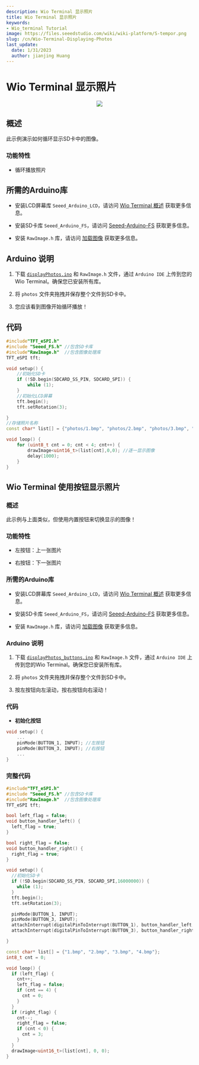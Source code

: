 ```yaml
---
description: Wio Terminal 显示照片
title: Wio Terminal 显示照片
keywords:
- Wio_terminal Tutorial
image: https://files.seeedstudio.com/wiki/wiki-platform/S-tempor.png
slug: /cn/Wio-Terminal-Displaying-Photos
last_update:
  date: 1/31/2023
  author: jianjing Huang
---
```


# Wio Terminal 显示照片

<div align="center"><img src="https://files.seeedstudio.com/wiki/Wio-Terminal/img/products.2019-11-26%2017_40_45.gif" /></div>

## 概述

此示例演示如何循环显示SD卡中的图像。

### 功能特性

- 循环播放照片

## 所需的Arduino库

- 安装LCD屏幕库 `Seeed_Arduino_LCD`，请访问 [Wio Terminal 概述](https://wiki.seeedstudio.com/cn/Wio-Terminal-LCD-Overview/) 获取更多信息。

- 安装SD卡库 `Seeed_Arduino_FS`，请访问 [Seeed-Arduino-FS](https://github.com/Seeed-Studio/Seeed_Arduino_FS) 获取更多信息。

- 安装 `RawImage.h` 库，请访问 [加载图像](https://wiki.seeedstudio.com/cn/Wio-Terminal-LCD-Loading-Image/) 获取更多信息。

## Arduino 说明

1. 下载 [`displayPhotos.ino`](https://files.seeedstudio.com/wiki/Wio-Terminal/res/displayPhotos.zip) 和 `RawImage.h` 文件，通过 `Arduino IDE` 上传到您的Wio Terminal。确保您已安装所有库。

2. 将 `photos` 文件夹拖拽并保存整个文件到SD卡中。

3. 您应该看到图像开始循环播放！

## 代码

```cpp
#include"TFT_eSPI.h"
#include "Seeed_FS.h" //包含SD卡库
#include"RawImage.h"  //包含图像处理库
TFT_eSPI tft;

void setup() {
    //初始化SD卡
    if (!SD.begin(SDCARD_SS_PIN, SDCARD_SPI)) {
        while (1);
    }
    //初始化LCD屏幕
    tft.begin();
    tft.setRotation(3);

}
//存储照片名称
const char* list[] = {"photos/1.bmp", "photos/2.bmp", "photos/3.bmp", "photos/4.bmp"};

void loop() {
    for (uint8_t cnt = 0; cnt < 4; cnt++) {
        drawImage<uint16_t>(list[cnt],0,0); //逐一显示图像
        delay(1000);
    }
}
```

## Wio Terminal 使用按钮显示照片

### 概述

此示例与上面类似，但使用内置按钮来切换显示的图像！

### 功能特性

- 左按钮：上一张图片

- 右按钮：下一张图片

### 所需的Arduino库

- 安装LCD屏幕库 `Seeed_Arduino_LCD`，请访问 [Wio Terminal 概述](https://wiki.seeedstudio.com/cn/Wio-Terminal-LCD-Overview/) 获取更多信息。

- 安装SD卡库 `Seeed_Arduino_FS`，请访问 [Seeed-Arduino-FS](https://github.com/Seeed-Studio/Seeed_Arduino_FS/tree/beta) 获取更多信息。

- 安装 `RawImage.h` 库，请访问 [加载图像](https://wiki.seeedstudio.com/cn/Wio-Terminal-LCD-Loading-Image/) 获取更多信息。

### Arduino 说明

1. 下载 [`displayPhotos_buttons.ino`](https://files.seeedstudio.com/wiki/Wio-Terminal/res/displayPhotos_buttons.zip) 和 `RawImage.h` 文件，通过 `Arduino IDE` 上传到您的Wio Terminal。确保您已安装所有库。

2. 将 `photos` 文件夹拖拽并保存整个文件到SD卡中。

3. 按左按钮向左滚动，按右按钮向右滚动！

### 代码

- **初始化按钮**

```cpp
void setup() {
    ...
    pinMode(BUTTON_1, INPUT); //左按钮
    pinMode(BUTTON_3, INPUT); //右按钮
    ...
}
```

### 完整代码

```cpp
#include"TFT_eSPI.h"
#include "Seeed_FS.h" //包含SD卡库
#include"RawImage.h"  //包含图像处理库
TFT_eSPI tft;

bool left_flag = false;
void button_handler_left() {
  left_flag = true;
}

bool right_flag = false;
void button_handler_right() {
  right_flag = true;
}

void setup() {
  //初始化SD卡
  if (!SD.begin(SDCARD_SS_PIN, SDCARD_SPI,16000000)) {
    while (1);
  }
  tft.begin();
  tft.setRotation(3);

  pinMode(BUTTON_1, INPUT);
  pinMode(BUTTON_3, INPUT);
  attachInterrupt(digitalPinToInterrupt(BUTTON_1), button_handler_left, FALLING);
  attachInterrupt(digitalPinToInterrupt(BUTTON_3), button_handler_right, FALLING);

}

const char* list[] = {"1.bmp", "2.bmp", "3.bmp", "4.bmp"};
int8_t cnt = 0;

void loop() {
  if (left_flag) {
    cnt++;
    left_flag = false;
    if (cnt == 4) {
      cnt = 0;
    }
  }
  if (right_flag) {
    cnt--;
    right_flag = false;
    if (cnt < 0) {
      cnt = 3;
    }
  }
  drawImage<uint16_t>(list[cnt], 0, 0);
}
```